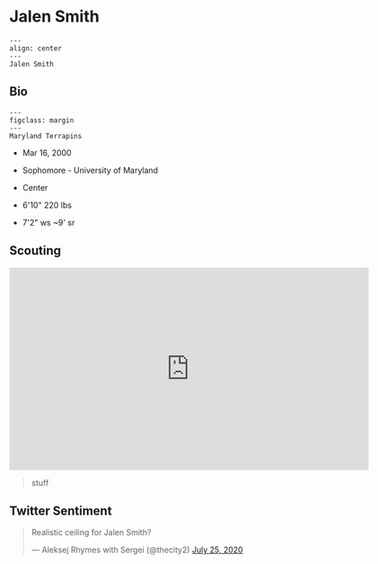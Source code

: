 Jalen Smith
===

```{figure} ../img/jalen_smith.jpg
---
align: center
---
Jalen Smith
```

## Bio
```{figure} ../img/maryland.png
---
figclass: margin
---
Maryland Terrapins
```

- Mar 16, 2000

- Sophomore - University of Maryland

- Center

- 6'10" 220 lbs

- 7'2" ws ~9' sr

## Scouting
<iframe width="640" height="360" src="https://www.youtube.com/embed/YfvPiD2lpQI" frameborder="0" allow="accelerometer; autoplay; encrypted-media; gyroscope; picture-in-picture" allowfullscreen></iframe>

>stuff 

## Twitter Sentiment

<blockquote class="twitter-tweet"><p lang="en" dir="ltr">Realistic ceiling for Jalen Smith?</p>&mdash; Aleksej Rhymes with Sergei (@thecity2) <a href="https://twitter.com/thecity2/status/1287066547060531204?ref_src=twsrc%5Etfw">July 25, 2020</a></blockquote> <script async src="https://platform.twitter.com/widgets.js" charset="utf-8"></script>
